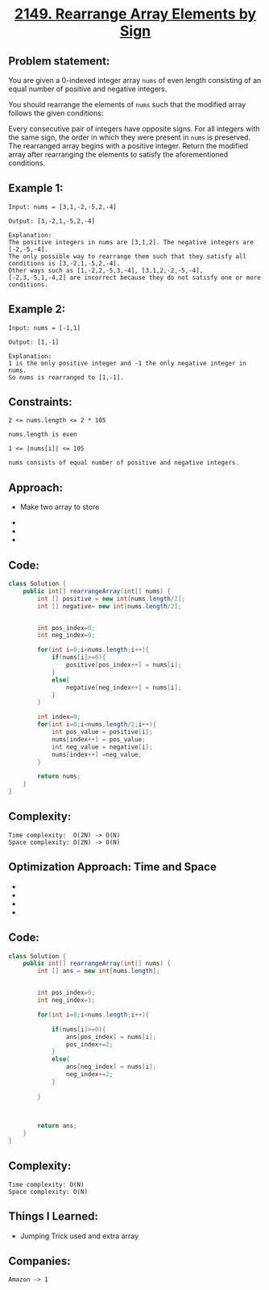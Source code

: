 <h1 align="center"><a href="https://leetcode.com/problems/rearrange-array-elements-by-sign/" target="_blank">2149. Rearrange Array Elements by Sign</a></h1>

## Problem statement:
You are given a 0-indexed integer array `nums` of even length consisting of an equal number of positive and negative integers.

You should rearrange the elements of `nums` such that the modified array follows the given conditions:

Every consecutive pair of integers have opposite signs.
For all integers with the same sign, the order in which they were present in `nums` is preserved.
The rearranged array begins with a positive integer.
Return the modified array after rearranging the elements to satisfy the aforementioned conditions.


## Example 1:

```
Input: nums = [3,1,-2,-5,2,-4]

Output: [3,-2,1,-5,2,-4]

Explanation:
The positive integers in nums are [3,1,2]. The negative integers are [-2,-5,-4].
The only possible way to rearrange them such that they satisfy all conditions is [3,-2,1,-5,2,-4].
Other ways such as [1,-2,2,-5,3,-4], [3,1,2,-2,-5,-4], [-2,3,-5,1,-4,2] are incorrect because they do not satisfy one or more conditions.  

```

## Example 2:

```
Input: nums = [-1,1]

Output: [1,-1]

Explanation:
1 is the only positive integer and -1 the only negative integer in nums.
So nums is rearranged to [1,-1].

```


## Constraints:

```
2 <= nums.length <= 2 * 105

nums.length is even

1 <= |nums[i]| <= 105

nums consists of equal number of positive and negative integers.
```


 

## Approach:

- Make two array to store 
  
- 
  
-
  
- 



## Code: 

```java
class Solution {
    public int[] rearrangeArray(int[] nums) {
        int [] positive = new int[nums.length/2];
        int [] negative= new int[nums.length/2];


        int pos_index=0;
        int neg_index=0;

        for(int i=0;i<nums.length;i++){
            if(nums[i]>=0){
                positive[pos_index++] = nums[i];
            }
            else{
                negative[neg_index++] = nums[i];
            }
        }   

        int index=0;
        for(int i=0;i<nums.length/2;i++){
            int pos_value = positive[i];
            nums[index++] = pos_value;
            int neg_value = negative[i];
            nums[index++] =neg_value;
        }

        return nums;
    }
}
```


## Complexity:

```
Time complexity:  O(2N) -> O(N)
Space complexity: O(2N) -> O(N)
```




## Optimization Approach: Time and Space

- 
  
- 
  
-
  
- 



## Code: 

```java
class Solution {
    public int[] rearrangeArray(int[] nums) {
        int [] ans = new int[nums.length];


        int pos_index=0;
        int neg_index=1;

        for(int i=0;i<nums.length;i++){

            if(nums[i]>=0){
                ans[pos_index] = nums[i];
                pos_index+=2;
            }
            else{
                ans[neg_index] = nums[i];
                neg_index+=2;
            }
            
        }   

        

        return ans;
    }
}

```







## Complexity:

```
Time complexity: O(N)
Space complexity: O(N)
```











## Things I Learned:

- Jumping Trick used and extra array 
  


## Companies:

```
Amazon -> 1

```





